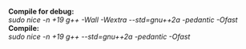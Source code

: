 <b>Compile for debug:</b></br>
<i>sudo nice -n +19 g++ -Wall -Wextra --std=gnu++2a -pedantic -Ofast</i></br>
<b>Compile:</b></br>
<i>sudo nice -n +19 g++ --std=gnu++2a -pedantic -Ofast </i></br>
